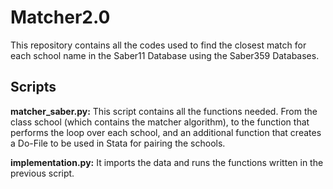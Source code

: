# Matcher2.0

This repository contains all the codes used to find the closest match for each school name in the Saber11 Database using the Saber359 Databases. 

## Scripts
**matcher_saber.py:** This script contains all the functions needed. From the class school (which contains the matcher algorithm), to the function that performs the loop over each school, and an additional function that creates a Do-File to be used in Stata for pairing the schools. 

**implementation.py:** It imports the data and runs the functions written in the previous script.
